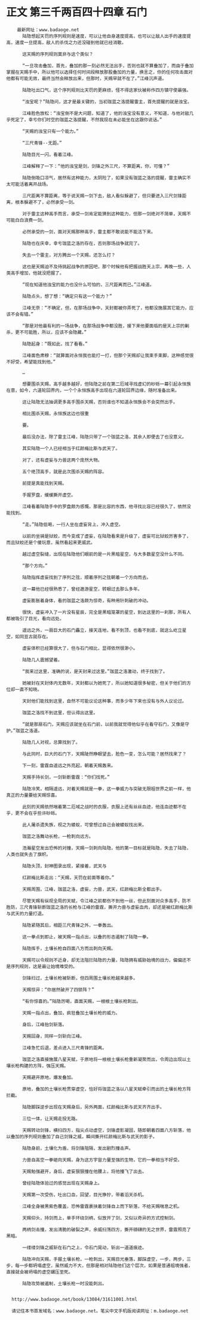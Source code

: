 # 正文 第三千两百四十四章 石门
        最新网址：www.badaoge.net
          陆隐想起天罚的序列规则是速度，可以让他自身速度提高，也可以让敌人出手的速度提高，速度一旦提高，敌人的杀伐之力还没碰到他就已经消散。
      
          这天赐的序列规则莫非与这个类似？
      
          “一旦攻击叠加，首先，叠加的那一刻必然无法出手，否则也就不算叠加了，而由于叠加掌握在天赐手中，所以他可以选择任何时间段释放那股叠加的力量，换言之，你的任何攻击面对他都有可能无效，最终当然会释放出来，但那时，天赐早就不在了。”江峰沉声道。
      
          陆隐吐出口气，这个序列规则比天罚的更麻烦，怪不得这家伙被称作四方镇守使最强。
      
          “浊宝呢？”陆隐问，这才是最关键的，当初珈蓝之洛提醒雷主，首先提醒的就是浊宝。
      
          江峰脸色放松：“浊宝倒不是大问题，知道了，他的浊宝没有意义，不知道，与他对敌几乎死定了，幸亏你们时空的珈蓝之洛提醒，不然我现在未必能坐在这跟你说话。”
      
          “天赐的浊宝只有一个能力。”
      
          “三尺青锋--无距。”
      
          陆隐目光一闪，看着江峰。
      
          江峰解释了一下：“他的浊宝是剑，剑锋之外三尺，不算距离，你，可懂？”
      
          陆隐倒吸口凉气，居然有这种能力，太阴险了，如果没有珈蓝之洛的提醒，雷主确实不太可能活着离开战场。
      
          三尺距离不算距离，等于说天赐一剑下去，敌人看似躲避了，但只要进入三尺剑锋距离，根本躲避不了，必然承受一剑。
      
          对于雷主这种高手而言，承受一剑肯定能猜到这种能力，但那一剑绝对不简单，天赐不可能白白浪费一剑。
      
          必然承受的一剑，面对天赐那种高手，雷主都不敢说能不能活下来。
      
          陆隐也在庆幸，幸亏珈蓝之洛的存在，否则那场战争就完了。
      
          失去一个雷主，对方腾出一个天赐，还怎么打？
      
          这也是天赐迫不及待挑起战争的原因吧，那个时候他有把握战胜天上宗，再晚一些，人类高手增加，他就没把握了。
      
          “现在知道他浊宝的能力也没什么可怕的，三尺距离而已。”江峰道。
      
          陆隐点头，想了想：“确定只有这一个能力？”
      
          江峰无奈：“不确定，但，在那场战争中，天封都被你弄死了，他都没施展其它能力，应该不会有错。”
      
          “那是对他最有利的一场战争，在那场战争中都没胜，接下来他要面临的是天上宗的剿杀，更不可能胜，所以，应该不会隐藏。”
      
          陆隐起身：“既如此，找了看看。”
      
          江峰面色肃穆：“就算面对永恒我也能打一打，但那个天赐却让我束手束脚，这种感觉很不好受，希望能找到他。”
      
          …
      
          想要围杀天赐，高手越多越好，但陆隐之前在第二厄域寻找虚幻的砂砾一幕引起永恒族在意，如今，六道轮回界内，一个个永恒族高手出现在六道轮回界边缘，随时准备出来。
      
          这让陆隐无法抽调更多高手围杀天赐，否则谁也不知道永恒族会不会突然出手。
      
          相比围杀天赐，永恒族这边也很重
      
          要。
      
          最后没办法，除了雷主江峰，陆隐只带了一个珈蓝之洛，其余人即便去了也没意义。
      
          其实陆隐一个人已经相当于红颜梅比斯与武天了。
      
          对了，还有虚妄与力兽这两个庞然大物。
      
          五个绝顶高手，就是此次围杀天赐的阵容。
      
          前提是真能找到天赐。
      
          手握罗盘，缓缓撕开虚空。
      
          江峰看着陆隐手中的罗盘颇为感慨，那是比容的东西，他寻找比容已经很久了，依然没能找到。
      
          “走。”陆隐低喝，一行人坐在虚妄背上，冲入虚空。
      
          以前的坐骑是狱蛟，而今变成了虚妄，在陆隐看来是升级了，虚妄可比狱蛟厉害多了，而且狱蛟还是个傻玩意，虽然看起来更威武。
      
          越过虚空裂缝，出现在陆隐他们眼前的是一片黑暗星空，与大多数星空没什么不同。
      
          “那个方向。”
      
          陆隐指挥虚妄找到了序列之弦，顺着序列之弦朝着一个方向而去。
      
          这一幕他已经很熟悉了，曾经遨游星空，转眼过去那么多年。
      
          虚妄膨胀着身体，看的珈蓝之洛颇为惊奇，有种用针刺破的冲动。
      
          很快，虚妄冲入了一片没有星辰，完全是黑暗笼罩的星空，到达这里的一刹那，所有人都被吸引了目光，看向远处。
      
          遥远之外，一扇巨大的石门矗立，接天连地，看不到顶，也看不到底，就这么屹立星空，如同亘古就存在。
      
          虚妄体积已经算很大了，但与石门相比，显得依然很渺小。
      
          陆隐几人震撼望着。
      
          “我来过这里，准确的说，是天封来过这里。”珈蓝之洛激动，终于找到了。
      
          她被封在天封体内无数年，天封都以为她死了，所以她知道很多秘密，但关于他们的方位却一直不知晓。
      
          天封他们能找到这里，自然不可能议论这种事，而多少年下来也没有与外人议论过。
      
          珈蓝之洛找不到这里，但认得出这里。
      
          “就是那扇石门，天赐应该就坐在石门前，以前我就觉得他似乎在看守石门，又像是守护。”珈蓝之洛道。
      
          陆隐几人对视，总算找到了。
      
          与此同时，巨大的石门下，天赐陡然睁眼望去，脸色一变，怎么可能？居然找来了？
      
          下一刻，雷霆自遥远之外亮起，朝着天赐轰来。
      
          天赐手持长剑，一剑斩断雷霆：“你们找死。”
      
          陆隐冷笑，相隔遥远，对着天赐就是一拳，这一拳威力与突破无限祖世界之前一样，他真正的力量要给天赐惊喜。
      
          此刻的天赐依然喘着第二厄域之战时的衣服，衣服上还有丝丝血迹，他连血迹都不在乎，更不会在乎些许砂砾。
      
          此人屠杀遗失族，视之为蝼蚁，可曾想过自己会被蝼蚁找出来。
      
          珈蓝之洛舞动长枪，一枪刺向远方。
      
          浩瀚星空发出恐怖的对撞，天赐一剑刺向陆隐，他的第一目标就是陆隐，失去了陆隐，人类也就失去了旗帜。
      
          陆隐头顶，封神图录出现，紧接着，武天与
      
          红颜梅比斯走出：“天赐，天罚在前面等着你。”
      
          天赐周围，江峰，珈蓝之洛，虚妄，力兽，武天，红颜梅比斯全都出手。
      
          尽管天赐有纵观全局的天赋，令江峰之前都伤不到他一丝，但此刻面对众多高手，防不胜防，三尺青锋斩断珈蓝之洛的长枪与江峰的雷霆，撕开力兽与虚妄血肉，却还是被红颜梅比斯与武天的力量打退。
      
          陆隐紧随其后，相距三尺青锋之外，一拳轰出。
      
          这一拳点到即止，被天赐一指点出，以叠的形态遏制了陆隐一拳。
      
          陆隐挥手，土壤长枪自四面八方而出刺向天赐。
      
          天赐可以令规则不近身，却无法阻拦陆隐的力量，陆隐拥有威胁始境的战力，偏偏还不是序列规则，这是最让始境难受的。
      
          剑锋扫过，土壤长枪被斩断，但四周围土壤长枪越来越多。
      
          天赐惊异：“你居然破开了四锁阵？”
      
          “有你惊喜的。”陆隐厉喝，直面天赐，一根根土壤长枪刺出。
      
          天赐一指点出，叠加，疯狂叠加土壤长枪的威力。
      
          身后，江峰抬剑斩落。
      
          天赐回身，同样一剑斩向江峰。
      
          江峰急忙后退，差点进入三尺青锋的距离。
      
          珈蓝之洛直接施展八星天赋，于原地将一根根土壤长枪重新凝聚而出，令周边出现以土壤长枪构建的方阵，强压天赐。
      
          天赐避开原地，爆发叠加。
      
          原地，叠加的土壤长枪贯穿虚空，恰好将珈蓝之洛以八星天赋牵引而出的土壤长枪方阵拦截。
      
          陆隐脚踩逆步出现在天赐身后，另外两面，红颜梅比斯与武天齐齐出手。
      
          三位一体，让天赐走投无路。
      
          天赐转动剑锋，横扫四方，指尖点动虚空，剑锋虚影凝固，随即朝着四面八方斩落，他以叠加的序列规则叠加了自己剑锋之威，瞬间撕开红颜梅比斯与武天的影子。
      
          陆隐身前，土壤化为盾，将剑锋阻隔，发出剧烈撞击声。
      
          力兽自高空一拳砸向天赐，身为这方宇宙力量至强的生物，它的一拳相当不好受。
      
          天赐勉强避开，身后，虚妄狠狠撞在他腰上，将他撞飞了出去。
      
          曾经陆隐体验过的感觉出现在天赐身上。
      
          天赐第一次受伤，吐出口血，回望，目光狰狞，带着滔天杀机。
      
          江峰全身被黑紫色覆盖，恐怖雷霆裹挟着剑锋自上而下斩落，不给天赐喘息之机。
      
          天赐仰头，持剑而上，单手环绕剑柄，似放开了剑，又似以奇异的方式控制剑。
      
          两柄剑击撞，发出清脆的破裂之声，余威扫荡四方，撕开磅礴的无之世界，雷霆照亮了黑暗。
      
          一缕缕剑锋之威斩在石门之上，令石门晃动，斩出一道道痕迹。
      
          陆隐冲向天赐，手握土壤长枪，一枪刺出，天赐目光垂落，脚踩虚空，一步，两步，三步，每一步都坍塌虚空，虽然威力不大，但那是相对陆隐他们这个层次，如果是普通祖境强者，直接就会被坍塌的虚空碾压至死。
      
          陆隐攻势被遏制，土壤长枪一时没能刺出。
      
      
      http://www.badaoge.net/book/13084/31611001.html
      
      请记住本书首发域名：www.badaoge.net。笔尖中文手机版阅读网址：m.badaoge.net